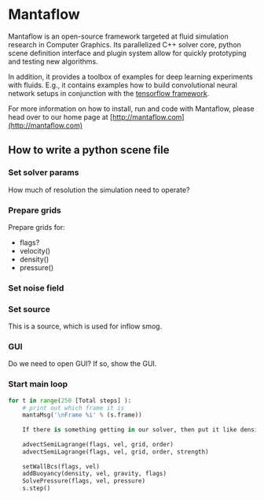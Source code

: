 # Mantaflow #

Mantaflow is an open-source framework targeted at fluid simulation research in Computer Graphics.
Its parallelized C++ solver core, python scene definition interface and plugin system allow for quickly prototyping and testing new algorithms. 

In addition, it provides a toolbox of examples for deep learning experiments with fluids. E.g., it contains examples
how to build convolutional neural network setups in conjunction with the [tensorflow framework](https://www.tensorflow.org).

For more information on how to install, run and code with Mantaflow, please head over to our home page at
[http://mantaflow.com](http://mantaflow.com)

## How to write a python scene file

### Set solver params

How much of resolution the simulation need to operate?

### Prepare grids

Prepare grids for:

- flags?
- velocity()
- density()
- pressure()

### Set noise field

### Set source

This is a source, which is used for inflow smog.

### GUI

Do we need to open GUI? If so, show the GUI.

### Start main loop

```python
for t in range(250 [Total steps] ):
    # print out which frame it is 
    mantaMsg('\nFrame %i' % (s.frame))
    
    If there is something getting in our solver, then put it like densityInflow()
    
    advectSemiLagrange(flags, vel, grid, order)
    advectSemiLagrange(flags, vel, grid, order, strength)
    
    setWallBcs(flags, vel)
    addBuoyancy(density, vel, gravity, flags)
    SolvePressure(flags, vel, pressure)
    s.step()
```

